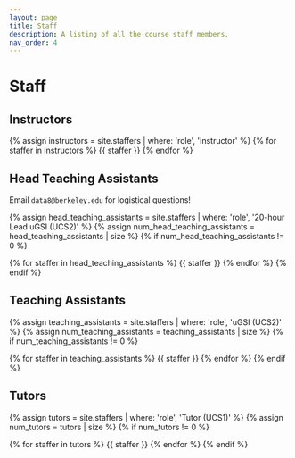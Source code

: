 ```yaml
---
layout: page
title: Staff
description: A listing of all the course staff members.
nav_order: 4
---
```


# **Staff**

<!-- Staff information is stored in the `_staffers` directory and rendered according to the layout file, `_layouts/staffer.html`. -->

## Instructors

<div class="role flex">
{% assign instructors = site.staffers | where: 'role', 'Instructor' %}
{% for staffer in instructors %}
{{ staffer }}
{% endfor %}
</div>

## Head Teaching Assistants

Email `data8@berkeley.edu` for logistical questions!

{% assign head_teaching_assistants = site.staffers | where: 'role', '20-hour Lead uGSI (UCS2)' %}
{% assign num_head_teaching_assistants = head_teaching_assistants | size %}
{% if num_head_teaching_assistants != 0 %}

<div class="role flex">
{% for staffer in head_teaching_assistants %}
{{ staffer }}
{% endfor %}
{% endif %}
</div>

## Teaching Assistants

{% assign teaching_assistants = site.staffers | where: 'role', 'uGSI (UCS2)' %}
{% assign num_teaching_assistants = teaching_assistants | size %}
{% if num_teaching_assistants != 0 %}


<!-- <div class="role flex"> -->
{% for staffer in teaching_assistants %}
{{ staffer }}
{% endfor %}
{% endif %}
<!-- </div> -->

## Tutors
{% assign tutors = site.staffers | where: 'role', 'Tutor (UCS1)' %}
{% assign num_tutors = tutors | size %}
{% if num_tutors != 0 %}

<!-- <div class="role flex"> -->
{% for staffer in tutors %}
{{ staffer }}
{% endfor %}
{% endif %}
<!-- </div> -->
